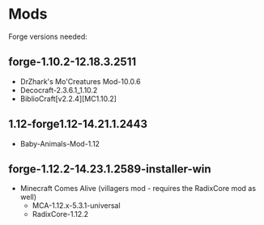 # Mods

Forge versions needed:

## forge-1.10.2-12.18.3.2511
 - DrZhark's Mo'Creatures Mod-10.0.6
 - Decocraft-2.3.6.1_1.10.2
 - BiblioCraft[v2.2.4][MC1.10.2]
 
## 1.12-forge1.12-14.21.1.2443
 - Baby-Animals-Mod-1.12

## forge-1.12.2-14.23.1.2589-installer-win
 - Minecraft Comes Alive (villagers mod - requires the RadixCore mod as well)
   - MCA-1.12.x-5.3.1-universal
   - RadixCore-1.12.2
